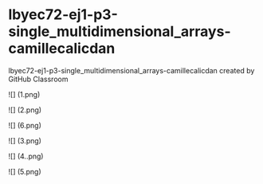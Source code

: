 # lbyec72-ej1-p3-single_multidimensional_arrays-camillecalicdan
lbyec72-ej1-p3-single_multidimensional_arrays-camillecalicdan created by GitHub Classroom
 
![] (1.png)

![] (2.png)

![] (6.png)

![] (3.png)

![] (4..png)

![] (5.png)

